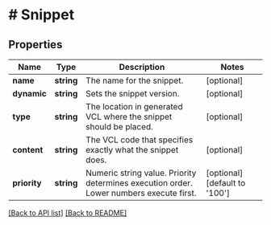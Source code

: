 # # Snippet

## Properties

Name | Type | Description | Notes
------------ | ------------- | ------------- | -------------
**name** | **string** | The name for the snippet. | [optional]
**dynamic** | **string** | Sets the snippet version. | [optional]
**type** | **string** | The location in generated VCL where the snippet should be placed. | [optional]
**content** | **string** | The VCL code that specifies exactly what the snippet does. | [optional]
**priority** | **string** | Numeric string value. Priority determines execution order. Lower numbers execute first. | [optional] [default to '100']

[[Back to API list]](../../README.md#endpoints) [[Back to README]](../../README.md)

